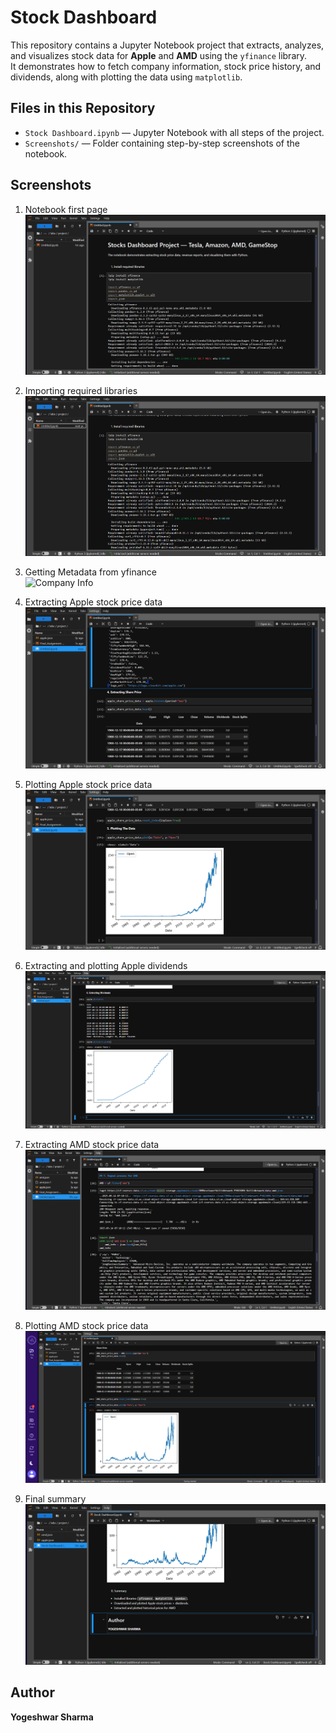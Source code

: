 # Stock Dashboard  

This repository contains a Jupyter Notebook project that extracts, analyzes, and visualizes stock data for **Apple** and **AMD** using the `yfinance` library.  
It demonstrates how to fetch company information, stock price history, and dividends, along with plotting the data using `matplotlib`.  


## Files in this Repository  

- `Stock Dashboard.ipynb` — Jupyter Notebook with all steps of the project.  
- `Screenshots/` — Folder containing step-by-step screenshots of the notebook.  


##  Screenshots  

1. Notebook first page  
   ![Notebook](STOCK%20DATA%20PROJECT/NOTEBOOK.png)  

2. Importing required libraries  
   ![Import Libraries](STOCK%20DATA%20PROJECT/Import%20Libraries.png)  

3. Getting Metadata from yfinance  
   ![Company Info](STOCK%20DATA%20PROJECT/Metadata%for%Apple.png)  

4. Extracting Apple stock price data  
   ![Stock Price](STOCK%20DATA%20PROJECT/Extract%20Stock%20Price.png)  

5. Plotting Apple stock price data  
   ![Apple Plot](STOCK%20DATA%20PROJECT/Plotting%20the%20Data.png)  

6. Extracting and plotting Apple dividends  
   ![Dividends](STOCK%20DATA%20PROJECT/Extracting%20the%20Divident.png)  

7. Extracting AMD stock price data  
   ![AMD Data](STOCK%20DATA%20PROJECT/Data%20for%20AMD.png)  

8. Plotting AMD stock price data  
   ![AMD Plot](STOCK%20DATA%20PROJECT/Plotting%20the%20Data%20for%20AMD.png)  

9. Final summary  
   ![Summary](STOCK%20DATA%20PROJECT/Summary.png)


##  Author
**Yogeshwar Sharma**
